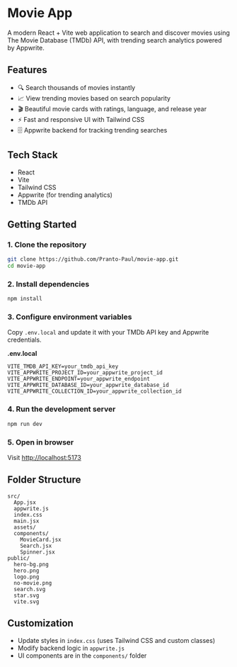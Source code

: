 # Movie App

A modern React + Vite web application to search and discover movies using The Movie Database (TMDb) API, with trending search analytics powered by Appwrite.

## Features

- 🔍 Search thousands of movies instantly
- 📈 View trending movies based on search popularity
- 🎬 Beautiful movie cards with ratings, language, and release year
- ⚡ Fast and responsive UI with Tailwind CSS
- 🗄️ Appwrite backend for tracking trending searches

## Tech Stack

- React
- Vite
- Tailwind CSS
- Appwrite (for trending analytics)
- TMDb API

## Getting Started

### 1. Clone the repository

```bash
git clone https://github.com/Pranto-Paul/movie-app.git
cd movie-app
```

### 2. Install dependencies

```bash
npm install
```

### 3. Configure environment variables

Copy `.env.local` and update it with your TMDb API key and Appwrite credentials.

**.env.local**

```env
VITE_TMDB_API_KEY=your_tmdb_api_key
VITE_APPWRITE_PROJECT_ID=your_appwrite_project_id
VITE_APPWRITE_ENDPOINT=your_appwrite_endpoint
VITE_APPWRITE_DATABASE_ID=your_appwrite_database_id
VITE_APPWRITE_COLLECTION_ID=your_appwrite_collection_id
```

### 4. Run the development server

```bash
npm run dev
```

### 5. Open in browser

Visit [http://localhost:5173](http://localhost:5173)

## Folder Structure

```
src/
  App.jsx
  appwrite.js
  index.css
  main.jsx
  assets/
  components/
    MovieCard.jsx
    Search.jsx
    Spinner.jsx
public/
  hero-bg.png
  hero.png
  logo.png
  no-movie.png
  search.svg
  star.svg
  vite.svg
```

## Customization

- Update styles in `index.css` (uses Tailwind CSS and custom classes)
- Modify backend logic in `appwrite.js`
- UI components are in the `components/` folder
